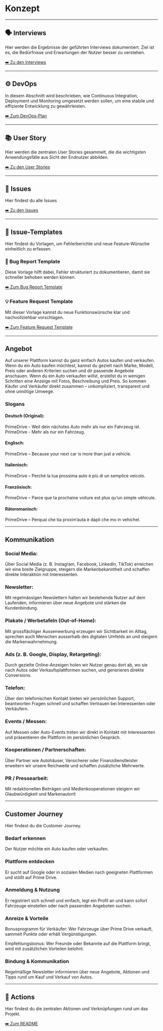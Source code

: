 # Konzept

---

## 🗣️ Interviews

Hier werden die Ergebnisse der geführten Interviews dokumentiert. Ziel ist es, die Bedürfnisse und Erwartungen der Nutzer besser zu verstehen.

[➡️ Zu den Interviews](./Interviews/Interview.md)

---

## ⚙️ DevOps

In diesem Abschnitt wird beschrieben, wie Continuous Integration, Deployment und Monitoring umgesetzt werden sollen, um eine stabile und effiziente Entwicklung zu gewährleisten.

[➡️ Zum DevOps-Plan](./DevOps/Tools.md#️-devops-tools)

---

## 📚 User Story

Hier werden die zentralen User Stories gesammelt, die die wichtigsten Anwendungsfälle aus Sicht der Endnutzer abbilden.

[➡️ Zu den User Stories](./UserStory/UserStory.md)

---

## 📝 Issues
Hier findest du alle Issues

[➡️ Zu den Issues](./UserStory/Issues.md)

---

## 📝 Issue-Templates

Hier findest du Vorlagen, um Fehlerberichte und neue Feature-Wünsche einheitlich zu erfassen.

### 🐞 Bug Report Template

Diese Vorlage hilft dabei, Fehler strukturiert zu dokumentieren, damit sie schneller behoben werden können.

[➡️ Zum Bug Report Template](./Issue-Template/bug_report.md)

### 💡 Feature Request Template

Mit dieser Vorlage kannst du neue Funktionswünsche klar und nachvollziehbar vorschlagen.

[➡️ Zum Feature Request Template](./Issue-Template/feature_request.md)

---

## Angebot

Auf unserer Plattform kannst du ganz einfach Autos kaufen und verkaufen.
Wenn du ein Auto kaufen möchtest, kannst du gezielt nach Marke, Modell, Preis oder anderen Kriterien suchen und dir passende Angebote anschauen.
Wenn du ein Auto verkaufen willst, erstellst du in wenigen Schritten eine Anzeige mit Fotos, Beschreibung und Preis.
So kommen Käufer und Verkäufer direkt zusammen – unkompliziert, transparent und ohne unnötige Umwege.

### Slogans

#### Deutsch (Original):
PrimeDrive – Weil dein nächstes Auto mehr als nur ein Fahrzeug ist.
PrimeDrive - Mehr als nur ein Fahrzeug.

#### Englisch:
PrimeDrive – Because your next car is more than just a vehicle.

#### Italienisch:
PrimeDrive – Perché la tua prossima auto è più di un semplice veicolo.

#### Französisch:
PrimeDrive – Parce que ta prochaine voiture est plus qu’un simple véhicule.

#### Rätoromanisch:
PrimeDrive – Perquai che tia proxim’auta è dapli che mo in vehichel.

---

## Kommunikation

### Social Media: 
Über Social Media (z. B. Instagram, Facebook, LinkedIn, TikTok) erreichen wir eine breite Zielgruppe, steigern die Markenbekanntheit und schaffen direkte Interaktion mit Interessenten.
### Newsletter: 
Mit regelmässigen Newslettern halten wir bestehende Nutzer auf dem Laufenden, informieren über neue Angebote und stärken die Kundenbindung.
### Plakate / Werbetafeln (Out-of-Home): 
Mit grossflächiger Aussenwerbung erzeugen wir Sichtbarkeit im Alltag, sprechen auch Menschen ausserhalb des digitalen Umfelds an und steigern die Markenwahrnehmung.
### Ads (z. B. Google, Display, Retargeting): 
Durch gezielte Online-Anzeigen holen wir Nutzer genau dort ab, wo sie nach Autos oder Verkaufsplattformen suchen, und generieren direkte Conversions.
### Telefon: 
Über den telefonischen Kontakt bieten wir persönlichen Support, beantworten Fragen schnell und schaffen Vertrauen bei Interessenten oder Verkäufern.
### Events / Messen: 
Auf Messen oder Auto-Events treten wir direkt in Kontakt mit Interessenten und präsentieren die Plattform im persönlichen Gespräch.
### Kooperationen / Partnerschaften: 
Über Partner wie Autohäuser, Versicherer oder Finanzdienstleister erweitern wir unsere Reichweite und schaffen zusätzliche Mehrwerte.
### PR / Pressearbeit: 
Mit redaktionellen Beiträgen und Medienkooperationen steigern wir Glaubwürdigkeit und Markenautorit

---

## Customer Journey

Hier findest du die Customer Journey.

### Bedarf erkennen
Der Nutzer möchte ein Auto kaufen oder verkaufen.

###  Plattform entdecken
Er sucht auf Google oder in sozialen Medien nach geeigneten Plattformen und stößt auf Prime Drive.

### Anmeldung & Nutzung
Er registriert sich schnell und einfach, legt ein Profil an und kann sofort Fahrzeuge einstellen oder nach passenden Angeboten suchen.

### Anreize & Vorteile
Bonusprogramm für Verkäufer: Wer Fahrzeuge über Prime Drive verkauft, sammelt Punkte oder erhält Vergünstigungen.

Empfehlungsbonus: Wer Freunde oder Bekannte auf die Plattform bringt, wird mit zusätzlichen Vorteilen belohnt.

### Bindung & Kommunikation
Regelmäßige Newsletter informieren über neue Angebote, Aktionen und Tipps rund um Kauf und Verkauf von Autos.

---

## 🚀 Actions

Hier findest du die zentralen Aktionen und Verknüpfungen rund um das Projekt.

[➡️ Zum README](../../README.md#-konzept)
